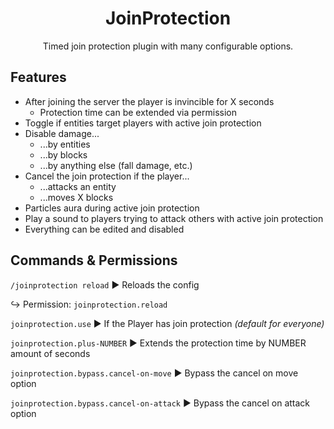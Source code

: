 <div align="center">

# JoinProtection

Timed join protection plugin with many configurable options.

</div>

## Features

- After joining the server the player is invincible for X seconds
    - Protection time can be extended via permission
- Toggle if entities target players with active join protection
- Disable damage...
    - ...by entities
    - ...by blocks
    - ...by anything else (fall damage, etc.)
- Cancel the join protection if the player...
    - ...attacks an entity
    - ...moves X blocks
- Particles aura during active join protection
- Play a sound to players trying to attack others with active join protection
- Everything can be edited and disabled

## Commands & Permissions

`/joinprotection reload` ▶ Reloads the config

↪ Permission: `joinprotection.reload`

`joinprotection.use` ▶ If the Player has join protection _(default for everyone)_

`joinprotection.plus-NUMBER` ▶ Extends the protection time by NUMBER amount of seconds

`joinprotection.bypass.cancel-on-move` ▶ Bypass the cancel on move option

`joinprotection.bypass.cancel-on-attack` ▶ Bypass the cancel on attack option